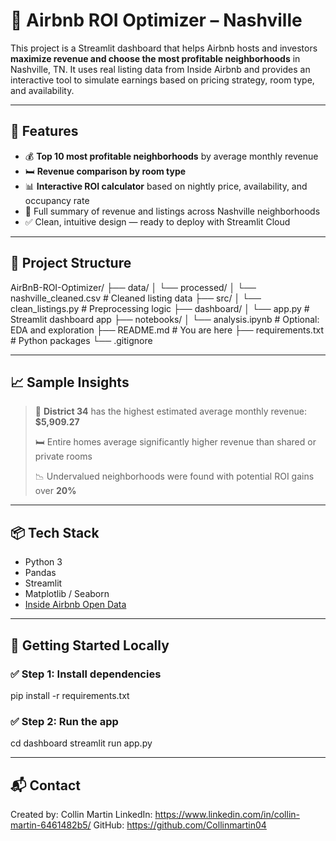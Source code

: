 # 🏡 Airbnb ROI Optimizer – Nashville

This project is a Streamlit dashboard that helps Airbnb hosts and investors **maximize revenue and choose the most profitable neighborhoods** in Nashville, TN. It uses real listing data from Inside Airbnb and provides an interactive tool to simulate earnings based on pricing strategy, room type, and availability.

---

## 🚀 Features

- 💰 **Top 10 most profitable neighborhoods** by average monthly revenue
- 🛏️ **Revenue comparison by room type**
- 📊 **Interactive ROI calculator** based on nightly price, availability, and occupancy rate
- 📍 Full summary of revenue and listings across Nashville neighborhoods
- ✅ Clean, intuitive design — ready to deploy with Streamlit Cloud

---

## 📂 Project Structure

AirBnB-ROI-Optimizer/
├── data/
│ └── processed/
│ └── nashville_cleaned.csv # Cleaned listing data
├── src/
│ └── clean_listings.py # Preprocessing logic
├── dashboard/
│ └── app.py # Streamlit dashboard app
├── notebooks/
│ └── analysis.ipynb # Optional: EDA and exploration
├── README.md # You are here
├── requirements.txt # Python packages
└── .gitignore

---

## 📈 Sample Insights

> 🥇 **District 34** has the highest estimated average monthly revenue: **$5,909.27**
>
> 🛏️ Entire homes average significantly higher revenue than shared or private rooms
>
> 📉 Undervalued neighborhoods were found with potential ROI gains over **20%**

---

## 📦 Tech Stack

- Python 3
- Pandas
- Streamlit
- Matplotlib / Seaborn
- [Inside Airbnb Open Data](http://insideairbnb.com/)

---

## 🧪 Getting Started Locally

### ✅ Step 1: Install dependencies

pip install -r requirements.txt

### ✅ Step 2: Run the app

cd dashboard
streamlit run app.py

---

## 📬 Contact
Created by: Collin Martin 
LinkedIn: https://www.linkedin.com/in/collin-martin-6461482b5/
GitHub: https://github.com/Collinmartin04
